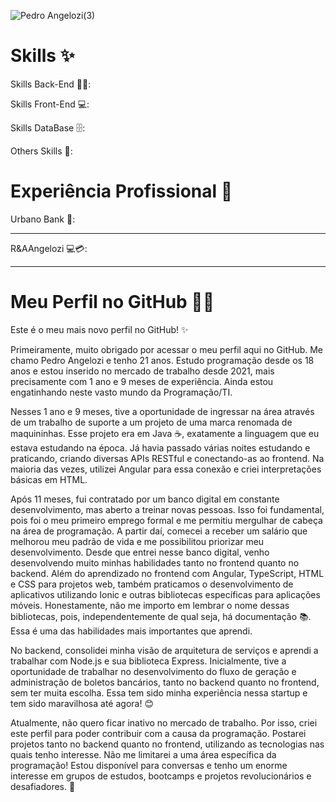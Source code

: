 
![Pedro Angelozi(3)](https://github.com/PedroEnriqueAngelozi/PedroEnriqueAngelozi/assets/139080962/78712906-452c-42b0-bcc3-678bc146a2ac)

<!--
**PedroEnriqueAngelozi/PedroEnriqueAngelozi** is a ✨ _special_ ✨ repository because its `README.md` (this file) appears on your GitHub profile.

Here are some ideas to get you started:

- 🔭 I’m currently working on ...
- 🌱 I’m currently learning ...
- 👯 I’m looking to collaborate on ...
- 🤔 I’m looking for help with ...
- 💬 Ask me about ...
- 📫 How to reach me: ...
- 😄 Pronouns: ...
- ⚡ Fun fact: ...
-->


# Skills ✨

Skills Back-End 👨‍💻:

Skills Front-End 💻:

Skills DataBase 🗄️: 

Others Skills 🌟: 


# Experiência Profissional 💼

Urbano Bank 🏦:

------------------------------

R&AAngelozi 💻💳: 

------------------------------

# Meu Perfil no GitHub 👨‍💻

Este é o meu mais novo perfil no GitHub! ✨

Primeiramente, muito obrigado por acessar o meu perfil aqui no GitHub. Me chamo Pedro Angelozi e tenho 21 anos. Estudo programação desde os 18 anos e estou inserido no mercado de trabalho desde 2021, mais precisamente com 1 ano e 9 meses de experiência. Ainda estou engatinhando neste vasto mundo da Programação/TI.

Nesses 1 ano e 9 meses, tive a oportunidade de ingressar na área através de um trabalho de suporte a um projeto de uma marca renomada de maquininhas. Esse projeto era em Java ☕️, exatamente a linguagem que eu estava estudando na época. Já havia passado várias noites estudando e praticando, criando diversas APIs RESTful e conectando-as ao frontend. Na maioria das vezes, utilizei Angular para essa conexão e criei interpretações básicas em HTML.

Após 11 meses, fui contratado por um banco digital em constante desenvolvimento, mas aberto a treinar novas pessoas. Isso foi fundamental, pois foi o meu primeiro emprego formal e me permitiu mergulhar de cabeça na área de programação. A partir daí, comecei a receber um salário que melhorou meu padrão de vida e me possibilitou priorizar meu desenvolvimento. Desde que entrei nesse banco digital, venho desenvolvendo muito minhas habilidades tanto no frontend quanto no backend. Além do aprendizado no frontend com Angular, TypeScript, HTML e CSS para projetos web, também praticamos o desenvolvimento de aplicativos utilizando Ionic e outras bibliotecas específicas para aplicações móveis. Honestamente, não me importo em lembrar o nome dessas bibliotecas, pois, independentemente de qual seja, há documentação 📚. Essa é uma das habilidades mais importantes que aprendi.

No backend, consolidei minha visão de arquitetura de serviços e aprendi a trabalhar com Node.js e sua biblioteca Express. Inicialmente, tive a oportunidade de trabalhar no desenvolvimento do fluxo de geração e administração de boletos bancários, tanto no backend quanto no frontend, sem ter muita escolha. Essa tem sido minha experiência nessa startup e tem sido maravilhosa até agora! 😊

Atualmente, não quero ficar inativo no mercado de trabalho. Por isso, criei este perfil para poder contribuir com a causa da programação. Postarei projetos tanto no backend quanto no frontend, utilizando as tecnologias nas quais tenho interesse. Não me limitarei a uma área específica da programação! Estou disponível para conversas e tenho um enorme interesse em grupos de estudos, bootcamps e projetos revolucionários e desafiadores. 🚀
